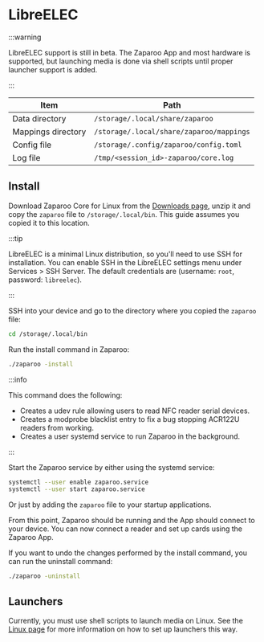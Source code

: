 # LibreELEC

:::warning

LibreELEC support is still in beta. The Zaparoo App and most hardware is supported, but launching media is done via shell scripts until proper launcher support is added.

:::

| Item               | Path                                     |
| ------------------ | ---------------------------------------- |
| Data directory     | `/storage/.local/share/zaparoo`          |
| Mappings directory | `/storage/.local/share/zaparoo/mappings` |
| Config file        | `/storage/.config/zaparoo/config.toml`   |
| Log file           | `/tmp/<session_id>-zaparoo/core.log`     |

## Install

Download Zaparoo Core for Linux from the [Downloads page](/downloads/), unzip it and copy
the `zaparoo` file to `/storage/.local/bin`. This guide assumes you copied it to this location.

:::tip

LibreELEC is a minimal Linux distribution, so you'll need to use SSH for installation. You can enable SSH in the LibreELEC settings menu under Services > SSH Server. The default credentials are (username: `root`, password: `libreelec`).

:::

SSH into your device and go to the directory where you copied the `zaparoo` file:

```bash
cd /storage/.local/bin
```

Run the install command in Zaparoo:

```bash
./zaparoo -install
```

:::info

This command does the following:

- Creates a udev rule allowing users to read NFC reader serial devices.
- Creates a modprobe blacklist entry to fix a bug stopping ACR122U readers from working.
- Creates a user systemd service to run Zaparoo in the background.

:::

Start the Zaparoo service by either using the systemd service:

```bash
systemctl --user enable zaparoo.service
systemctl --user start zaparoo.service
```

Or just by adding the `zaparoo` file to your startup applications.

From this point, Zaparoo should be running and the App should connect to your device. You can now connect a reader and set up cards using the Zaparoo App.

If you want to undo the changes performed by the install command, you can run the uninstall command:

```bash
./zaparoo -uninstall
```

## Launchers

Currently, you must use shell scripts to launch media on Linux. See the [Linux page](./linux.md#launchers) for more information on how to set up launchers this way.
